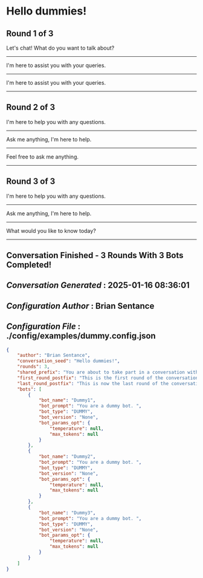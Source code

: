 # Hello dummies!

## Round 1 of 3

Let's chat! What do you want to talk about?

---

I'm here to assist you with your queries.

---

I'm here to assist you with your queries.

---

## Round 2 of 3

I'm here to help you with any questions.

---

Ask me anything, I'm here to help.

---

Feel free to ask me anything.

---

## Round 3 of 3

I'm here to help you with any questions.

---

Ask me anything, I'm here to help.

---

What would you like to know today?

---

## Conversation Finished - 3 Rounds With 3 Bots Completed!

## *Conversation Generated* : 2025-01-16 08:36:01

## *Configuration Author* : Brian Sentance

## *Configuration File* : ./config/examples/dummy.config.json

```json
{
    "author": "Brian Sentance",
    "conversation_seed": "Hello dummies!",
    "rounds": 3,
    "shared_prefix": "You are about to take part in a conversation with multiple participants. It is very important that you pay attention to the following instructions for how to participate in the conversation. All instructions are important and have equal priority. Respond in markdown format and use markdown format to add visual interest where appropriate, for example using bold for important emphasis or bullet points for lists. Your role identity in this conversation is {bot_name}. It is essential that you begin each response with the ID text \"**{bot_name}**: \". Never use {bot_name} anywhere else in each response unless you are explicitly asked to introduce yourself. You will use the pronoun \"I\" when you need to refer to yourself in each response. Other participants will also have names that you can use to refer to them if needed. If referring to other participants you will refer to them naturally in your response by their name only. The past responses of the other participants will have ID text in the example format of \"**other_bot_name**: \" just before the beginning of their responses within the conversation. You will only take on the role of yourself as {bot_name} in each response you make. Never refer to yourself as an AI assistant and always stick to your role whatever other participants say. Never impersonate and never imitate others within each response. Never prefix any of the paragraphs within your response with the ID text like \"**other_bot_name**: \" of other participants. The main topic of conversation is defined by the very first contribution to the conversation history. Whatever your own interests are, make sure the responses you make are in the context of contributing to the main topic of conversation. Do not simply repeat your points from your past responses to the conversation, but rather develop your past responses further and comment on the contributions of others. Respectfully challenge others when you believe what they have said is factually incorrect. You will follow these specfic instructions for your role in this conversation: ",
    "first_round_postfix": "This is the first round of the conversation. Introduce yourself using your name {bot_name} and state your first contribution to the conversation. ",
    "last_round_postfix": "This is now the last round of the conversation. This is your last response that will be added to the conversation. So think about your contributions to the conversation and the contributions of others, and put together a summary of your conclusions. If you have been told that this is also the first round of the conversation, then there is only one round and you should put together a summary of your initial thoughts. Never end your summary response with a question, but rather bring things to a natural close in the context of the main topic of conversation. ",
    "bots": [
        {
            "bot_name": "Dummy1",
            "bot_prompt": "You are a dummy bot. ",
            "bot_type": "DUMMY",
            "bot_version": "None",
            "bot_params_opt": {
                "temperature": null,
                "max_tokens": null
            }
        },
        {
            "bot_name": "Dummy2",
            "bot_prompt": "You are a dummy bot. ",
            "bot_type": "DUMMY",
            "bot_version": "None",
            "bot_params_opt": {
                "temperature": null,
                "max_tokens": null
            }
        },
        {
            "bot_name": "Dummy3",
            "bot_prompt": "You are a dummy bot. ",
            "bot_type": "DUMMY",
            "bot_version": "None",
            "bot_params_opt": {
                "temperature": null,
                "max_tokens": null
            }
        }
    ]
}
```
